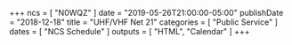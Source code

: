 +++
ncs = [ "N0WQZ" ]
date = "2019-05-26T21:00:00-05:00"
publishDate = "2018-12-18"
title = "UHF/VHF Net 21"
categories = [ "Public Service" ]
dates = [ "NCS Schedule" ]
outputs = [ "HTML", "Calendar" ]
+++
